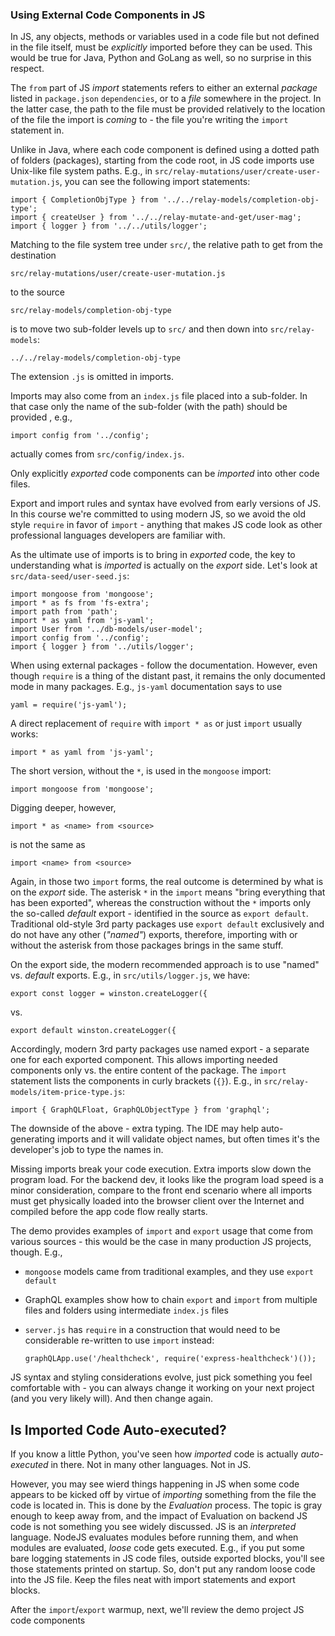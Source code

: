 ### Using External Code Components in JS

In JS, any objects, methods or variables used in a code file but not defined in the file itself, must be *explicitly* imported before they can be used. This would be true for Java, Python and GoLang as well, so no surprise in this respect. 

The `from` part of JS *import* statements refers to either an external *package* listed in `package.json` `dependencies`, or to a *file* somewhere in the project. In the latter case, the path to the file must be provided relatively to the location of the file the import is *coming* to - the file you're writing the `import` statement in. 

Unlike in Java, where each code component is defined using a dotted path of folders (packages), starting from the code root, in JS code imports use Unix-like file system paths. E.g., in `src/relay-mutations/user/create-user-mutation.js`, you can see the following import statements:

```
import { CompletionObjType } from '../../relay-models/completion-obj-type';
import { createUser } from '../../relay-mutate-and-get/user-mag';
import { logger } from '../../utils/logger';
```

Matching to the file system tree under `src/`, the relative path to get from the destination 

```
src/relay-mutations/user/create-user-mutation.js
```

to the source

```
src/relay-models/completion-obj-type
```

is to move two sub-folder levels up to `src/` and then down into `src/relay-models`: 

```
../../relay-models/completion-obj-type
```

The extension `.js` is omitted in imports. 

Imports may also come from an `index.js` file placed into a sub-folder. In that case only the name of the sub-folder (with the path) should be provided , e.g., 

```
import config from '../config';
```

actually comes from `src/config/index.js`.

Only explicitly *exported* code components can be *imported* into other code files. 

Export and import rules and syntax have evolved from early versions of JS. In this course we're committed to using modern JS, so we avoid the old style `require` in favor of `import` - anything that makes JS code look as other professional languages developers are familiar with. 

As the ultimate use of imports is to bring in *exported* code, the key to understanding what is *imported* is actually on the *export* side. Let's look at `src/data-seed/user-seed.js`:

```
import mongoose from 'mongoose';
import * as fs from 'fs-extra';
import path from 'path';
import * as yaml from 'js-yaml';
import User from '../db-models/user-model';
import config from '../config';
import { logger } from '../utils/logger';
``` 

When using external packages - follow the documentation. However, even though `require` is a thing of the distant past, it remains the only documented mode in many packages. E.g., `js-yaml` documentation says to use

```
yaml = require('js-yaml');
```

A direct replacement of `require` with `import * as` or just `import` usually works:

```
import * as yaml from 'js-yaml';
```

The short version, without the `*`, is used in the `mongoose` import:

```
import mongoose from 'mongoose';
```

Digging deeper, however, 

```
import * as <name> from <source>
``` 

is not the same as  

```
import <name> from <source>
```

Again, in those two `import` forms, the real outcome is determined by what is on the *export* side. The asterisk `*` in the `import` means "bring everything that has been exported", whereas the construction without the `*` imports only the so-called *default* export - identified in the source as `export default`. Traditional old-style 3rd party packages use `export default` exclusively and do not have any other (*"named"*) exports, therefore, importing with or without the asterisk from those packages brings in the same stuff.

On the export side, the modern recommended approach is to use "named" vs. *default* exports. E.g., in `src/utils/logger.js`, we have:

```
export const logger = winston.createLogger({
```

vs. 

```
export default winston.createLogger({
```

Accordingly, modern 3rd party packages use named export - a separate one for each exported component. This allows importing needed components only vs. the entire content of the package. The `import` statement lists the components in curly brackets (`{}`). E.g., in `src/relay-models/item-price-type.js`:

```
import { GraphQLFloat, GraphQLObjectType } from 'graphql';
```

The downside of the above - extra typing. The IDE may help auto-generating imports and it will validate object names, but often times it's the developer's job to type the names in. 

Missing imports break your code execution. Extra imports slow down the program load. For the backend dev, it looks like the program load speed is a minor consideration, compare to the front end scenario where all imports must get physically loaded into the browser client over the Internet and compiled before the app code flow really starts.

The demo provides examples of `import` and `export` usage that come from various sources - this would be the case in many production JS projects, though. E.g., 

- `mongoose` models came from traditional examples, and they use `export default`
- GraphQL examples show how to chain `export` and `import` from multiple files and folders using intermediate `index.js` files
- `server.js` has `require` in a construction that would need to be considerable re-written to use `import` instead:

  ```
  graphQLApp.use('/healthcheck', require('express-healthcheck')());
  ```

JS syntax and styling considerations evolve, just pick something you feel comfortable with - you can always change it working on your next project (and you very likely will). And then change again.


## Is Imported Code Auto-executed?

If you know a little Python, you've seen how *imported* code is actually *auto-executed* in there. Not in many other languages. Not in JS.

However, you may see wierd things happening in JS when some code appears to be kicked off by virtue of *importing* something from the file the code is located in. This is done by the *Evaluation* process. The topic is gray enough to keep away from, and the impact of Evaluation on backend JS code is not something you see widely discussed. JS is an *interpreted* language. NodeJS evaluates modules before running them, and when modules are evaluated, *loose* code gets executed. E.g., if you put some bare logging statements in JS code files, outside exported blocks, you'll see those statements printed on startup. So, don't put any random loose code into the JS file. Keep the files neat with import statements and export blocks. 
 

After the `import`/`export` warmup, next, we'll review the demo project JS code components